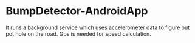 # BumpDetector-AndroidApp

It runs a background service which uses accelerometer data to figure out pot hole on the road.
Gps is needed for speed calculation.
